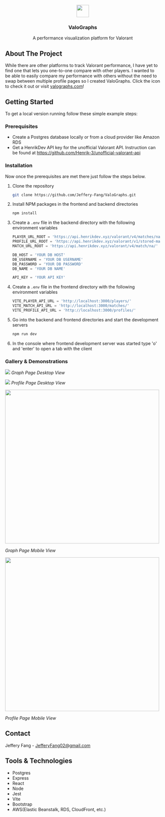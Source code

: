 
<br />
<div align="center">
  <a href="https://Valographs.com">
    <img src='https://github.com/user-attachments/assets/b219ac30-3fce-459c-9fdc-8e027debbdc7' height='40' width='40'>
  </a>
  <h3 align="center">ValoGraphs</h3>
  <p align="center">
    A performance visualization platform for Valorant
    <br />
  </p>
</div>

## About The Project

While there are other platforms to track Valorant performance, I have yet to find one that lets you one-to-one compare with other players. I wanted to be able to easily compare my performance with others without the need to swap between multiple profile pages so I created ValoGraphs. Click the icon to check it out or visit [valographs.com](https://valographs.com)!

## Getting Started

To get a local version running follow these simple example steps:

### Prerequisites

-   Create a Postgres database locally or from a cloud provider like Amazon RDS
-   Get a HenrikDev API key for the unofficial Valorant API. Instruction can be found at https://github.com/Henrik-3/unofficial-valorant-api

### Installation

Now once the prerequisites are met there just follow the steps below.

1. Clone the repository

    ```sh
    git clone https://github.com/Jeffery-Fang/ValoGraphs.git
    ```

2. Install NPM packages in the frontend and backend directories

    ```sh
    npm install
    ```

3. Create a `.env` file in the backend directory with the following environment variables

    ```js
    PLAYER_URL_ROOT = 'https://api.henrikdev.xyz/valorant/v4/matches/na/pc/'
    PROFILE_URL_ROOT = 'https://api.henrikdev.xyz/valorant/v1/stored-matches/na/'
    MATCH_URL_ROOT = 'https://api.henrikdev.xyz/valorant/v4/match/na/'

    DB_HOST = 'YOUR DB HOST'
    DB_USERNAME = 'YOUR DB USERNAME'
    DB_PASSWORD = 'YOUR DB PASSWORD'
    DB_NAME = 'YOUR DB NAME'

    API_KEY = 'YOUR API KEY'
    ```

4. Create a `.env` file in the frontend directory with the following environment variables

    ```js
    VITE_PLAYER_API_URL = 'http://localhost:3000/players/'
    VITE_MATCH_API_URL = 'http://localhost:3000/matches/'
    VITE_PROFILE_API_URL = 'http://localhost:3000/profiles/'
    ```

5. Go into the backend and frontend directories and start the development servers

    ```sh
    npm run dev
    ```

6. In the console where frontend development server was started type 'o' and 'enter' to open a tab with the client

### Gallery & Demonstrations

<img src='https://github.com/user-attachments/assets/1f284bd9-cb90-4b13-8087-dd85a4480df4'></img>
*Graph Page Desktop View*

<img src='https://github.com/user-attachments/assets/2eb82719-7463-4b22-9c37-7f76d6af804b'></img>
*Profile Page Desktop View*

<img src='https://github.com/user-attachments/assets/8e68be93-91ed-4c1e-a98e-ae2d1013db34' width="auto" height="500"></img>

*Graph Page Mobile View*

<img src='https://github.com/user-attachments/assets/65b598e8-e2cf-4312-ae90-edc61489301b' width="auto" height="500"></img>

*Profile Page Mobile View*

## Contact

Jeffery Fang - JefferyFang02@gmail.com

## Tools & Technologies

- Postgres
- Express
- React
- Node
- Jest
- Vite
- Bootstrap
- AWS(Elastic Beanstalk, RDS, CloudFront, etc.)
